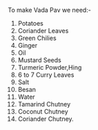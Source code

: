 To make Vada Pav we need:-

1) Potatoes
2) Coriander Leaves
3) Green Chilies
4) Ginger
5) Oil
6) Mustard Seeds
7) Turmeric Powder,Hing
8) 6 to 7 Curry Leaves
9) Salt
10) Besan
11) Water
12) Tamarind Chutney
13) Coconut Chutney
14) Coriander Chutney.
